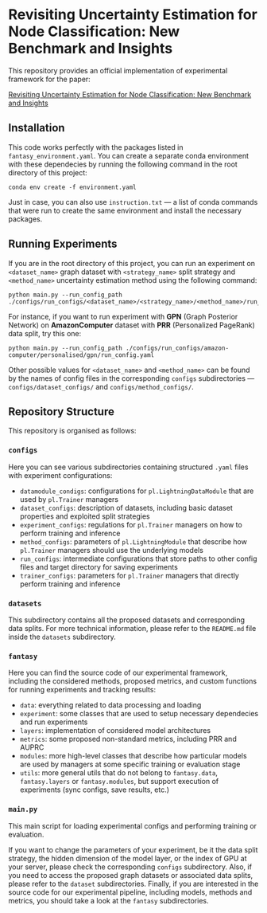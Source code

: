 # Revisiting Uncertainty Estimation for Node Classification: New Benchmark and Insights

This repository provides an official implementation of experimental framework for the paper:

[Revisiting Uncertainty Estimation for Node Classification: New Benchmark and Insights](https://openreview.net/forum?id=DB3BH3arU2Y)

## Installation

This code works perfectly with the packages listed in `fantasy_environment.yaml`. You can create a separate conda environment with these dependecies by running the following command in the root directory of this project:
```
conda env create -f environment.yaml
```

Just in case, you can also use `instruction.txt` — a list of conda commands that were run to create the same environment and install the necessary packages.

## Running Experiments

If you are in the root directory of this project, you can run an experiment on `<dataset_name>` graph dataset with `<strategy_name>` split strategy and `<method_name>` uncertainty estimation method using the following command:
```
python main.py --run_config_path ./configs/run_configs/<dataset_name>/<strategy_name>/<method_name>/run_config.yaml
```

For instance, if you want to run experiment with **GPN** (Graph Posterior Network) on **AmazonComputer** dataset with **PRR** (Personalized PageRank) data split, try this one:
```
python main.py --run_config_path ./configs/run_configs/amazon-computer/personalised/gpn/run_config.yaml
```

Other possible values for `<dataset_name>` and `<method_name>` can be found by the names of config files in the corresponding `configs` subdirectories — `configs/dataset_configs/` and `configs/method_configs/`.

## Repository Structure

This repository is organised as follows:

### `configs`

Here you can see various subdirectories containing structured `.yaml` files with experiment configurations:
- `datamodule_condigs`: configurations for `pl.LightningDataModule` that are used by `pl.Trainer` managers
- `dataset_configs`: description of datasets, including basic dataset properties and exploited split strategies
- `experiment_configs`: regulations for `pl.Trainer` managers on how to perform training and inference
- `method_configs`: parameters of `pl.LightningModule` that describe how `pl.Trainer` managers should use the underlying models
- `run_configs`: intermediate configurations that store paths to other config files and target directory for saving experiments
- `trainer_configs`: parameters for `pl.Trainer` managers that directly perform training and inference

### `datasets`

This subdirectory contains all the proposed datasets and corresponding data splits. For more technical information, please refer to the `README.md` file inside the `datasets` subdirectory.

### `fantasy`

Here you can find the source code of our experimental framework, including the considered methods, proposed metrics, and custom functions for running experiments and tracking results:
- `data`: everything related to data processing and loading
- `experiment`: some classes that are used to setup necessary dependecies and run experiments
- `layers`: implementation of considered model architectures
- `metrics`: some proposed non-standard metrics, including PRR and AUPRC
- `modules`: more high-level classes that describe how particular models are used by managers at some specific training or evaluation stage
- `utils`: more general utils that do not belong to `fantasy.data`, `fantasy.layers` or `fantasy.modules`, but support execution of experiments (sync configs, save results, etc.)

### `main.py`

This main script for loading experimental configs and performing training or evaluation.

If you want to change the parameters of your experiment, be it the data split strategy, the hidden dimension of the model layer, or the index of GPU at your server, please check the corresponding `configs` subdirectory. 
Also, if you need to access the proposed graph datasets or associated data splits, please refer to the `dataset` subdirectories. 
Finally, if you are interested in the source code for our experimental pipeline, including models, methods and metrics, you should take a look at the `fantasy` subdirectories.
